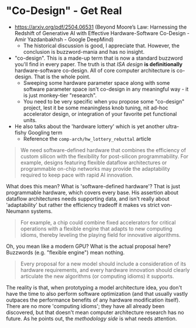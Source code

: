 # "Co-Design" - Get Real

- https://arxiv.org/pdf/2504.06531 (Beyond Moore’s Law: Harnessing the Redshift of Generative AI with Effective Hardware-Software Co-Design - Amir Yazdanbakhsh - Google DeepMind)
  - The historical discussion is good, I appreciate that. However, the conclusion is buzzword-mania and has no insight.
- "co-design". This is a made-up term that is now a standard buzzword you'll find in every paper. The truth is that *ISA design* **is definitionally** hardware-software co-design. All of core computer architecture is co-design. That is the whole point.
  - Sweeping some hardware parameter space along with some software parameter space isn't co-design in any meaningful way - it is just monkey-tier "research".
  - You need to be very specific when you propose some "co-design" project, lest it be some meaningless knob tuning, nit ad-hoc accelerator design, or integration of your favorite pet functional units.
- He also talks about the 'hardware lottery' which is yet another ultra-fishy Googling term
  - Reference the `comp-arch/hw_lottery_rebuttal` article

> We need software-defined hardware that combines the efficiency of custom silicon with the flexibility for post-silicon programmability. For example, designs featuring flexible dataflow architectures or programmable on-chip networks may provide the adaptability required to keep pace with rapid AI innovation.

What does this mean? What is 'software-defined hardware'? That is just programmable hardware, which covers every base. His assertion about dataflow architectures needs supporting data, and isn't really about 'adaptability' but rather the efficiency tradeoff it makes vs strict von-Neumann systems.

> For example, a chip could combine fixed accelerators for critical operations with a flexible engine that adapts to new computing idioms, thereby leveling the playing field for innovative algorithms.

Oh, you mean like a modern GPU? What is the actual proposal here? Buzzwords (e.g. "flexible engine") mean nothing.

> Every proposal for a new model should include a consideration of its hardware requirements, and every hardware innovation should clearly articulate the new algorithms (or computing idioms) it supports.

The reality is that, when prototyping a model architecture idea, you don't have the time to also perform software optimization (and that usually vastly outpaces the performance benefits of any hardware modification itself). There are no more 'computing idioms'; they have all already been discovered, but that doesn't mean computer architecture research has no future. As he points out, the *methodology side* is what needs attention.
